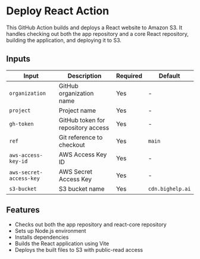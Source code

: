 # Deploy React Action

This GitHub Action builds and deploys a React website to Amazon S3. It handles checking out both the app repository and a core React repository, building the application, and deploying it to S3.

## Inputs

| Input                   | Description                        | Required | Default          |
| ----------------------- | ---------------------------------- | -------- | ---------------- |
| `organization`          | GitHub organization name           | Yes      | -                |
| `project`               | Project name                       | Yes      | -                |
| `gh-token`              | GitHub token for repository access | Yes      | -                |
| `ref`                   | Git reference to checkout          | Yes      | `main`           |
| `aws-access-key-id`     | AWS Access Key ID                  | Yes      | -                |
| `aws-secret-access-key` | AWS Secret Access Key              | Yes      | -                |
| `s3-bucket`             | S3 bucket name                     | Yes      | `cdn.bighelp.ai` |

## Features

- Checks out both the app repository and react-core repository
- Sets up Node.js environment
- Installs dependencies
- Builds the React application using Vite
- Deploys the built files to S3 with public-read access
